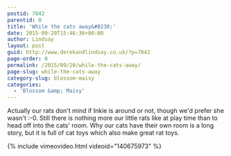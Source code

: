 ```yaml
---
postid: 7042
parentid: 0
title: 'While the cats away&#8230;'
date: 2015-09-20T15:46:36+00:00
author: Lindsay
layout: post
guid: http://www.derekandlindsay.co.uk/?p=7042
page-order: 0
permalink: /2015/09/20/while-the-cats-away/
page-slug: while-the-cats-away
category-slug: blossom-maisy
categories:
  - 'Blossom &amp; Maisy'
---
```

Actually our rats don't mind if Inkie is around or not, though we'd prefer she wasn't :-0. Still there is nothing more our little rats like at play time than to head off into the cats' room. Why our cats have their own room is a long story, but it is full of cat toys which also make great rat toys.

{% include vimeovideo.html videoid="140675973" %}
